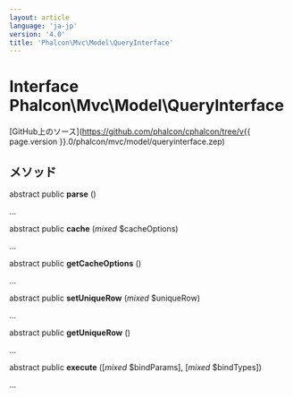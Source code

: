 ```yaml
---
layout: article
language: 'ja-jp'
version: '4.0'
title: 'Phalcon\Mvc\Model\QueryInterface'
---
```

# Interface **Phalcon\Mvc\Model\QueryInterface**

[GitHub上のソース](https://github.com/phalcon/cphalcon/tree/v{{ page.version }}.0/phalcon/mvc/model/queryinterface.zep)

## メソッド

abstract public **parse** ()

...

abstract public **cache** (*mixed* $cacheOptions)

...

abstract public **getCacheOptions** ()

...

abstract public **setUniqueRow** (*mixed* $uniqueRow)

...

abstract public **getUniqueRow** ()

...

abstract public **execute** ([*mixed* $bindParams], [*mixed* $bindTypes])

...